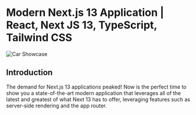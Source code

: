 # Modern Next.js 13 Application | React, Next JS 13, TypeScript, Tailwind CSS
![Car Showcase](https://i.ibb.co/GxvFJDZ/Thumbnail.png)

## Introduction
The demand for Next.js 13 applications peaked! Now is the perfect time to show you a state-of-the-art modern application that leverages all of the latest and greatest of what Next 13 has to offer, leveraging features such as server-side rendering and the app router. 
 